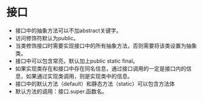 # 接口
* 接口中的抽象方法可以不加abstract关键字。
* 访问修饰符默认为public。
* 当类修饰接口时需要实现接口中的所有抽象方法，否则需要将该类设置为抽象类。
* 接口中可以包含常亮，默认加上public static final。
* 如果实现类存在和接口中存在同名信息，通过接口调用的一定是接口内的信息，如果通过实现类调用，则是实现类中的信息。
* 接口中的默认方法（default）和静态方法（static）可以包含方法体
* 默认方法的调用：接口.super.函数名。